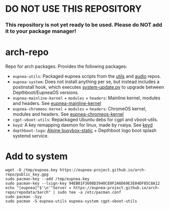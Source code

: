 # DO NOT USE THIS REPOSITORY
### This repository is not yet ready to be used. Please do NOT add it to your package manager!

# arch-repo

Repo for arch packages. Provides the following packages:

* `eupnea-utils`: Packaged eupnea scripts from the [utils](https://github.com/eupnea-project/eupnea-utils)
  and [audio](https://github.com/eupnea-project/audio-scripts/) repos.
* `eupnea-system`: Does not install anything per se, but instead includes a postinstall hook, which
  executes [system-update.py](https://github.com/eupnea-project/system-update) to upgrade between Depthboot/EupneaOS
  versions.
* `eupnea-mainline-kernel` + `modules` + `headers`: Mainline kernel, modules and headers.
  See [eupnea-mainline-kernel](https://eupnea-project.github.io/docs/project/kernels#mainline-eupnea-kernel)
* `eupnea-chromeos-kernel` + `modules` + `headers`: ChromeOS kernel, modules and headers.
  See [eupnea-chromeos-kernel](https://eupnea-project.github.io/docs/project/kernels#chromeos-eupnea-kernel)
* `cgpt-vboot-utils`: Repackaged Ubuntu debs for cgpt and vboot-utils.
* `keyd`: A key remapping daemon for linux, made by rvaiya. See [keyd](https://github.com/rvaiya/keyd)
* `depthboot-logo`: [Alpine busybox-static](https://dl-cdn.alpinelinux.org/alpine/v3.17/main/x86_64/busybox-static-1.35.0-r29.apk) +
  Depthboot logo boot splash systemd service.

# Add to system

```
wget -O /tmp/eupnea.key https://eupnea-project.github.io/arch-repo/public_key.gpg
sudo pacman-key --add /tmp/eupnea.key
sudo pacman-key --lsign-key 94EB01F3608D3940CE0F2A6D69E3E84DF85C8A12
echo "[eupnea]"$'\n'"Server = https://eupnea-project.github.io/arch-repo/repodata/$arch" | sudo tee -a /etc/pacman.conf
sudo pacman -Syy
sudo pacman -S eupnea-utils eupnea-system cgpt-vboot-utils
```
